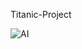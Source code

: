 Titanic-Project


<p aigan="center">
  <img
    "https://media.giphy.com/media/v1.Y2lkPWVjZjA1ZTQ3eDBoa3ViYXppZjd3ZTk2eTNvdzYycGNleXAzZGJqNTRtOWRyc3RjeiZlcD12MV9naWZzX3JlbGF0ZWQmY3Q9Zw/OJw4CDbtu0jde/giphy.gif"
  alt="AI" />
</p>
